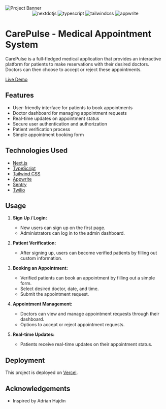 		
<img src="https://github.com/adrianhajdin/healthcare/assets/151519281/a7dd73b6-93de-484d-84e0-e7f4e299167b" alt="Project Banner">

<div align="center">
    <img src="https://img.shields.io/badge/-Next_JS-black?style=for-the-badge&logoColor=white&logo=nextdotjs&color=000000" alt="nextdotjs" />
    <img src="https://img.shields.io/badge/-TypeScript-black?style=for-the-badge&logoColor=white&logo=typescript&color=3178C6" alt="typescript" />
    <img src="https://img.shields.io/badge/-Tailwind_CSS-black?style=for-the-badge&logoColor=white&logo=tailwindcss&color=06B6D4" alt="tailwindcss" />
    <img src="https://img.shields.io/badge/-Appwrite-black?style=for-the-badge&logoColor=white&logo=appwrite&color=FD366E" alt="appwrite" />
  </div>
  
# CarePulse - Medical Appointment System

CarePulse is a full-fledged medical application that provides an interactive platform for patients to make reservations with their desired doctors. Doctors can then choose to accept or reject these appointments.

[Live Demo](https://nothing_yet.app/)

## Features

- User-friendly interface for patients to book appointments
- Doctor dashboard for managing appointment requests
- Real-time updates on appointment status
- Secure user authentication and authorization
- Patient verification process
- Simple appointment booking form

## Technologies Used

- [Next.js](https://nextjs.org/)
- [TypeScript](https://www.typescriptlang.org/)
- [Tailwind CSS](https://tailwindcss.com/)
- [Appwrite](https://appwrite.io/)
- [Sentry](https://sentry.io/)
- [Twilio](https://www.twilio.com/)

## Usage

1. **Sign Up / Login:**
   - New users can sign up on the first page.
   - Administrators can log in to the admin dashboard.

2. **Patient Verification:**
   - After signing up, users can become verified patients by filling out custom information.

3. **Booking an Appointment:**
   - Verified patients can book an appointment by filling out a simple form.
   - Select desired doctor, date, and time.
   - Submit the appointment request.

4. **Appointment Management:**
   - Doctors can view and manage appointment requests through their dashboard.
   - Options to accept or reject appointment requests.

5. **Real-time Updates:**
   - Patients receive real-time updates on their appointment status.

## Deployment

This project is deployed on [Vercel](https://vercel.com/).

## Acknowledgements

- Inspired by Adrian Hajdin
